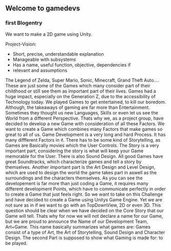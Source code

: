 ## Welcome to gamedevs

### first Blogentry

We want to make a 2D game using Unity.



   Project-Vision:
   - Short, precise, understandable explanation
   - Manageable with subsystems
   - Has a name, useful function, objective, dependencies if
   - relevant and assumptions


The Legend of Zelda, Super Mario, Sonic, Minecraft, Grand Theft Auto…. These are just some of the Games which many consider part of their childhood or still see them as important part of their lives. Games had a huge impact, especially on the Generation Z, due to  the accessibility of Technology today. We played Games to get entertained, to kill our boredom. Although, the takeaways of gaming are far more than Entertainment. Sometimes they thought us new Languages, Skills or even let us see the World from a different Perspective. 
Thats why we, as a project group, have decided to develop a new Game with consideration of all these Factors. We want to create a Game which combines many Factors that make games so great to all of us. 
Game Development is a very long and hard Process. It has many diffferent Factors in it. There has to be some kind of Storytelling, as Games are Basically movies which the User Controls. The Story is a very important part, considering the story is what will keep your Game memorable for the User. There is also Sound Design. All good Games have great Soundtracks, which characterize games and tell a story by themselves. Another important part is the Art Design and Level Design, which are used to design the world the game takes part in aswell as the surroundings and the characters themselves. As you can see the developement is far more than just coding a Game, it requires many different development Points, which have to communicate perfectly in order to create a Game that just feels right.
So we want to take on this Challenge and have decided to create a Game using Unitys Game Engine. Yet we are not sure as in if we want to go with an TopDownView, 2D or even 3D. This question should be clear when we have decided on the Core Story that our Game will tell. Thats why for now we will not declare a name for our Game, but we are proud to announce the Name of our Development Team, Art+Game. This name basically summarizes what games are: Games consist of a type of Art, the Art of Storytelling, Sound Design and Character Design. The second Part is supposed to show what Gaming is made for: to be played.
